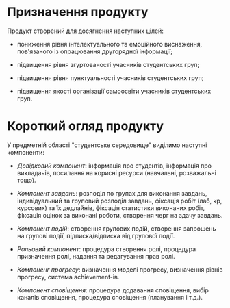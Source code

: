 # Призначення продукту

Продукт створений для досягнення наступних цілей:

* пониження рівня інтелектуального та емоційного виснаження, пов'язаного із опрацювання другорядної інформації; 

* підвищення рівня згуртованості учасників студентських груп;

* підвищення рівня пунктуальності учасників студентських груп;

* підвищення якості організації самоосвіти учасників студентських груп.

# Короткий огляд продукту

У предметній області "студентське середовище" виділимо наступні компоненти:

* *Довідковий компонент*: інформація про студентів, інформація про викладачів, посилання на корисні ресурси (навчальні, розважальні тощо).

* *Компонент завдань*: розподіл по групах для виконання завдань, індивідуальний та груповий розподіл завдань, фіксація робіт (лаб, кр, курсових) та їх дедлайнів, фіксація статистики виконаних робіт, фіксація оцінок за виконані роботи, створення черг на здачу завдань.

* *Компонент подій*: створення групових подій, створення запрошень на групові події, підписка/відписка від групової події.

* *Рольовий компонент*: процедура створення ролі, процедура призначення ролі, надання та редагування прав ролі.

* *Компоненг прогресу*: визначення моделі прогресу, визначення рівнів прогресу, система achievement-ів.

* *Компонент сповіщення*: процедура додавання сповіщення, вибір каналів сповіщення, процедура сповіщення (планування і т.д.).
